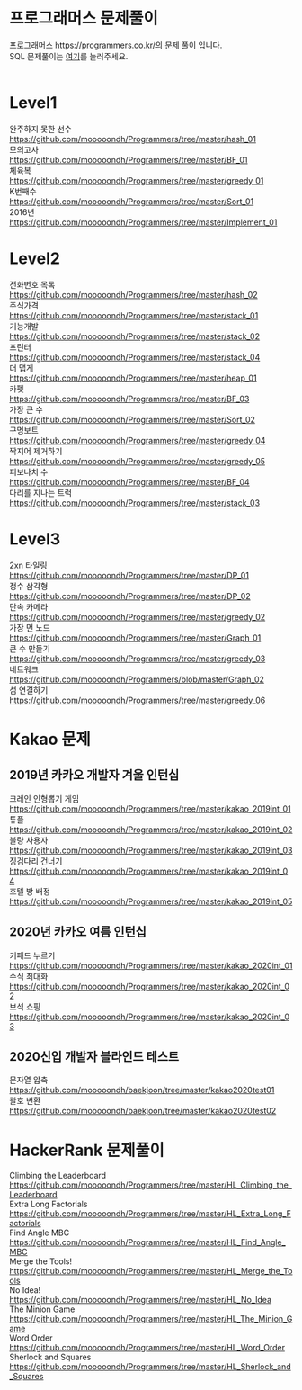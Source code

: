 프로그래머스 문제풀이
=================================
프로그래머스 <https://programmers.co.kr/>의 문제 풀이 입니다.</br>
SQL 문제풀이는 [여기](https://github.com/mooooondh/SQL_programmers)를 눌러주세요.</br>
</br>

Level1
=========================
완주하지 못한 선수    
<https://github.com/mooooondh/Programmers/tree/master/hash_01>    
모의고사     
<https://github.com/mooooondh/Programmers/tree/master/BF_01>    
체육복         
<https://github.com/mooooondh/Programmers/tree/master/greedy_01>                         
K번째수           
<https://github.com/mooooondh/Programmers/tree/master/Sort_01>             
2016년               
<https://github.com/mooooondh/Programmers/tree/master/Implement_01>


Level2
=========================
전화번호 목록    
<https://github.com/mooooondh/Programmers/tree/master/hash_02>    
주식가격    
<https://github.com/mooooondh/Programmers/tree/master/stack_01>    
기능개발    
<https://github.com/mooooondh/Programmers/tree/master/stack_02>      
프린터     
<https://github.com/mooooondh/Programmers/tree/master/stack_04>    
더 맵게        
<https://github.com/mooooondh/Programmers/tree/master/heap_01>           
카펫              
<https://github.com/mooooondh/Programmers/tree/master/BF_03>              
가장 큰 수           
<https://github.com/mooooondh/Programmers/tree/master/Sort_02>              
구명보트               
<https://github.com/mooooondh/Programmers/tree/master/greedy_04>         
짝지어 제거하기             
<https://github.com/mooooondh/Programmers/tree/master/greedy_05>               
피보나치 수             
<https://github.com/mooooondh/Programmers/tree/master/BF_04>            
다리를 지나는 트럭                          
<https://github.com/mooooondh/Programmers/tree/master/stack_03>            

Level3
===========================
2xn 타일링            
<https://github.com/mooooondh/Programmers/tree/master/DP_01>              
정수 삼각형                            
<https://github.com/mooooondh/Programmers/tree/master/DP_02>                 
단속 카메라       
<https://github.com/mooooondh/Programmers/tree/master/greedy_02>             
가장 먼 노드                  
<https://github.com/mooooondh/Programmers/tree/master/Graph_01>              
큰 수 만들기                  
<https://github.com/mooooondh/Programmers/tree/master/greedy_03>             
네트워크         
<https://github.com/mooooondh/Programmers/blob/master/Graph_02>        
섬 연결하기               
<https://github.com/mooooondh/Programmers/tree/master/greedy_06>

Kakao 문제
=========================
2019년 카카오 개발자 겨울 인턴십
-----------
크레인 인형뽑기 게임    
https://github.com/mooooondh/Programmers/tree/master/kakao_2019int_01      
튜플      
https://github.com/mooooondh/Programmers/tree/master/kakao_2019int_02        
불량 사용자           
https://github.com/mooooondh/Programmers/tree/master/kakao_2019int_03          
징검다리 건너기              
https://github.com/mooooondh/Programmers/tree/master/kakao_2019int_04            
호텔 방 배정                 
https://github.com/mooooondh/Programmers/tree/master/kakao_2019int_05                

2020년 카카오 여름 인턴십
---------------
키패드 누르기                  
https://github.com/mooooondh/Programmers/tree/master/kakao_2020int_01                     
수식 최대화        
https://github.com/mooooondh/Programmers/tree/master/kakao_2020int_02       
보석 쇼핑         
https://github.com/mooooondh/Programmers/tree/master/kakao_2020int_03           

2020신입 개발자 블라인드 테스트
---------------
문자열 압축             
https://github.com/mooooondh/baekjoon/tree/master/kakao2020test01        
괄호 변환                   
https://github.com/mooooondh/baekjoon/tree/master/kakao2020test02            


HackerRank 문제풀이
===============
Climbing the Leaderboard          
https://github.com/mooooondh/Programmers/tree/master/HL_Climbing_the_Leaderboard          
Extra Long Factorials                 
https://github.com/mooooondh/Programmers/tree/master/HL_Extra_Long_Factorials             
Find Angle MBC             
https://github.com/mooooondh/Programmers/tree/master/HL_Find_Angle_MBC                  
Merge the Tools!            
https://github.com/mooooondh/Programmers/tree/master/HL_Merge_the_Tools                  
No Idea!           
https://github.com/mooooondh/Programmers/tree/master/HL_No_Idea               
The Minion Game             
https://github.com/mooooondh/Programmers/tree/master/HL_The_Minion_Game              
Word Order            
https://github.com/mooooondh/Programmers/tree/master/HL_Word_Order             
Sherlock and Squares                 
https://github.com/mooooondh/Programmers/tree/master/HL_Sherlock_and_Squares                            
